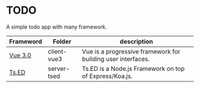 # TODO

A simple todo app with many framework. 

| Frameword | Folder      | description |
|-----------|-------------|-------------|
|   [Vue 3.0](https://v3.vuejs.org/) | client-vue3 | Vue is a progressive framework for building user interfaces.             |
|   [Ts.ED](https://tsed.io/)   | server-tsed | Ts.ED is a Node.js Framework on top of Express/Koa.js.            |
